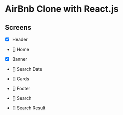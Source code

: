 # AirBnb Clone with React.js

## Screens 

- [X] Header
- [] Home
- [X] Banner
- [] Search Date
- [] Cards
- [] Footer

- [] Search
- [] Search Result
